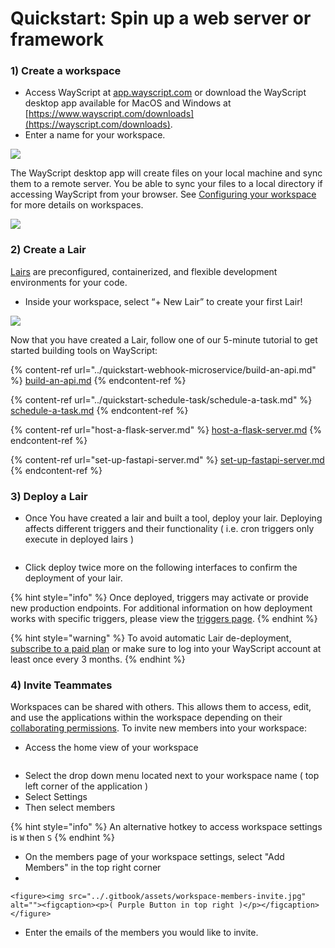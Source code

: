 # Quickstart: Spin up a web server or framework

### **1) Create a workspace**

* Access WayScript at [app.wayscript.com](https://app.wayscript.com) or download the WayScript desktop app available for MacOS and Windows at [https://www.wayscript.com/downloads](https://wayscript.com/downloads).
* Enter a name for your workspace.&#x20;

![](<../.gitbook/assets/Env 1.png>)

The WayScript desktop app will create files on your local machine and sync them to a remote server. You be able to sync your files to a local directory if accessing WayScript from your browser. See [Configuring your workspace](../platform/workspace/) for more details on workspaces.&#x20;

![](https://codahosted.io/docs/2kDMDaZ6QP/blobs/bl-ctT1lSpsA8/897d5cb37c8557ad9b149526e93a87b16af4e7f0f0be3aa51e4bd08c6d58007c44949fb53d3f804d60ab6953bb3c4909efbdda87870c6cf9e4af93f351cc2f42f482aa8e814a011346a8e71807b8ad97ce8824146ad13a8b7a1b3d966da21b512ef7ef54)

### **2) Create a Lair**

[Lairs](../platform/lairs/) are preconfigured, containerized, and flexible development environments for your code.

* Inside your workspace, select “+ New Lair” to create your first Lair!

![](../.gitbook/assets/screen-shot-2021-09-14-at-1.50.08-pm.png)

Now that you have created a Lair, follow one of our 5-minute tutorial to get started building tools on WayScript:

{% content-ref url="../quickstart-webhook-microservice/build-an-api.md" %}
[build-an-api.md](../quickstart-webhook-microservice/build-an-api.md)
{% endcontent-ref %}

{% content-ref url="../quickstart-schedule-task/schedule-a-task.md" %}
[schedule-a-task.md](../quickstart-schedule-task/schedule-a-task.md)
{% endcontent-ref %}

{% content-ref url="host-a-flask-server.md" %}
[host-a-flask-server.md](host-a-flask-server.md)
{% endcontent-ref %}

{% content-ref url="set-up-fastapi-server.md" %}
[set-up-fastapi-server.md](set-up-fastapi-server.md)
{% endcontent-ref %}

### **3)** Deploy a Lair &#x20;

* Once You have created a lair and built a tool, deploy your lair. Deploying affects different triggers and their functionality ( i.e. cron triggers only execute in deployed lairs )

<figure><img src="../.gitbook/assets/DeployWayScriptLairExample.jpg" alt=""><figcaption></figcaption></figure>

* Click deploy twice more on the following interfaces to confirm the deployment of your lair.

{% hint style="info" %}
Once deployed, triggers may activate or provide new production endpoints. For additional information on how deployment works with specific triggers, please view the [triggers page](../platform/lairs/triggers.md).
{% endhint %}

{% hint style="warning" %}
To avoid automatic Lair de-deployment, [subscribe to a paid plan](https://www.wayscript.com/pricing) or make sure to log into your WayScript account at least once every 3 months.&#x20;
{% endhint %}

### 4) Invite Teammates&#x20;

Workspaces can be shared with others. This allows them to access, edit, and use the applications within the workspace depending on their [collaborating permissions](../platform/workspace/members.md). To invite new members into your workspace:

* Access the home view of your workspace

<figure><img src="../.gitbook/assets/workspacehomeview.jpg" alt=""><figcaption></figcaption></figure>

* Select the drop down menu located next to your workspace name ( top left corner of the application )
* Select Settings&#x20;
* Then select members

{% hint style="info" %}
An alternative hotkey to access workspace settings is `W` then `S`
{% endhint %}

* On the members page of your workspace settings, select "Add Members" in the top right corner
*

    <figure><img src="../.gitbook/assets/workspace-members-invite.jpg" alt=""><figcaption><p>( Purple Button in top right )</p></figcaption></figure>
* Enter the emails of the members you would like to invite.

